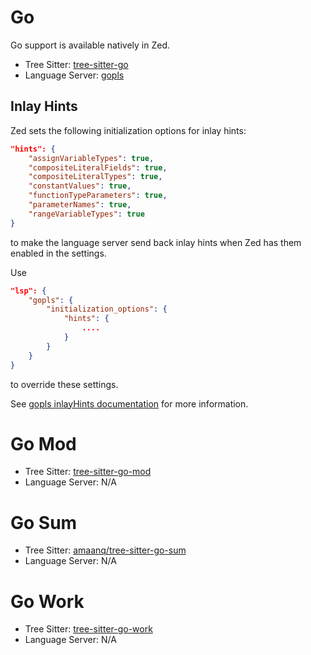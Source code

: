 # Go

Go support is available natively in Zed.

- Tree Sitter: [tree-sitter-go](https://github.com/tree-sitter/tree-sitter-go)
- Language Server: [gopls](https://github.com/golang/tools/tree/master/gopls)

## Inlay Hints

Zed sets the following initialization options for inlay hints:

```json
"hints": {
    "assignVariableTypes": true,
    "compositeLiteralFields": true,
    "compositeLiteralTypes": true,
    "constantValues": true,
    "functionTypeParameters": true,
    "parameterNames": true,
    "rangeVariableTypes": true
}
```

to make the language server send back inlay hints when Zed has them enabled in the settings.

Use

```json
"lsp": {
    "gopls": {
        "initialization_options": {
            "hints": {
                ....
            }
        }
    }
}
```

to override these settings.

See [gopls inlayHints documentation](https://github.com/golang/tools/blob/master/gopls/doc/inlayHints.md) for more information.

# Go Mod

- Tree Sitter: [tree-sitter-go-mod](https://github.com/camdencheek/tree-sitter-go-mod)
- Language Server: N/A

# Go Sum

- Tree Sitter: [amaanq/tree-sitter-go-sum](https://github.com/amaanq/tree-sitter-go-sum)
- Language Server: N/A

# Go Work

- Tree Sitter:
  [tree-sitter-go-work](https://github.com/d1y/tree-sitter-go-work)
- Language Server: N/A
